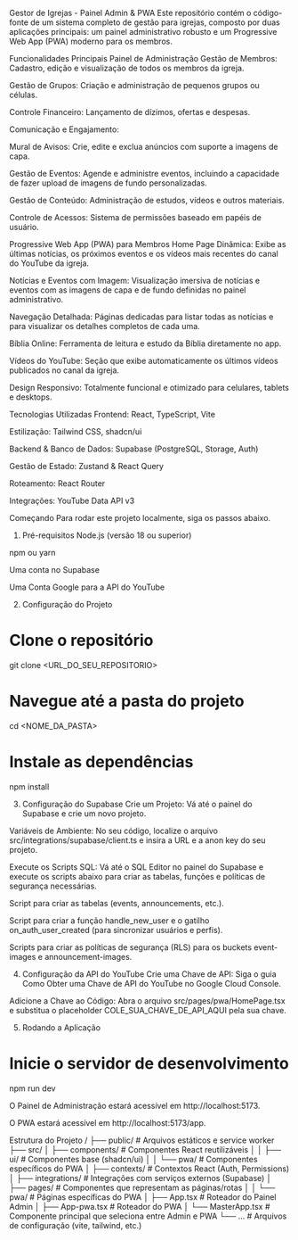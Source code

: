 Gestor de Igrejas - Painel Admin & PWA
Este repositório contém o código-fonte de um sistema completo de gestão para igrejas, composto por duas aplicações principais: um painel administrativo robusto e um Progressive Web App (PWA) moderno para os membros.

Funcionalidades Principais
Painel de Administração
Gestão de Membros: Cadastro, edição e visualização de todos os membros da igreja.

Gestão de Grupos: Criação e administração de pequenos grupos ou células.

Controle Financeiro: Lançamento de dízimos, ofertas e despesas.

Comunicação e Engajamento:

Mural de Avisos: Crie, edite e exclua anúncios com suporte a imagens de capa.

Gestão de Eventos: Agende e administre eventos, incluindo a capacidade de fazer upload de imagens de fundo personalizadas.

Gestão de Conteúdo: Administração de estudos, vídeos e outros materiais.

Controle de Acessos: Sistema de permissões baseado em papéis de usuário.

Progressive Web App (PWA) para Membros
Home Page Dinâmica: Exibe as últimas notícias, os próximos eventos e os vídeos mais recentes do canal do YouTube da igreja.

Notícias e Eventos com Imagem: Visualização imersiva de notícias e eventos com as imagens de capa e de fundo definidas no painel administrativo.

Navegação Detalhada: Páginas dedicadas para listar todas as notícias e para visualizar os detalhes completos de cada uma.

Bíblia Online: Ferramenta de leitura e estudo da Bíblia diretamente no app.

Vídeos do YouTube: Seção que exibe automaticamente os últimos vídeos publicados no canal da igreja.

Design Responsivo: Totalmente funcional e otimizado para celulares, tablets e desktops.

Tecnologias Utilizadas
Frontend: React, TypeScript, Vite

Estilização: Tailwind CSS, shadcn/ui

Backend & Banco de Dados: Supabase (PostgreSQL, Storage, Auth)

Gestão de Estado: Zustand & React Query

Roteamento: React Router

Integrações: YouTube Data API v3

Começando
Para rodar este projeto localmente, siga os passos abaixo.

1. Pré-requisitos
Node.js (versão 18 ou superior)

npm ou yarn

Uma conta no Supabase

Uma Conta Google para a API do YouTube

2. Configuração do Projeto
# Clone o repositório
git clone <URL_DO_SEU_REPOSITORIO>

# Navegue até a pasta do projeto
cd <NOME_DA_PASTA>

# Instale as dependências
npm install

3. Configuração do Supabase
Crie um Projeto: Vá até o painel do Supabase e crie um novo projeto.

Variáveis de Ambiente: No seu código, localize o arquivo src/integrations/supabase/client.ts e insira a URL e a anon key do seu projeto.

Execute os Scripts SQL: Vá até o SQL Editor no painel do Supabase e execute os scripts abaixo para criar as tabelas, funções e políticas de segurança necessárias.

Script para criar as tabelas (events, announcements, etc.).

Script para criar a função handle_new_user e o gatilho on_auth_user_created (para sincronizar usuários e perfis).

Scripts para criar as políticas de segurança (RLS) para os buckets event-images e announcement-images.

4. Configuração da API do YouTube
Crie uma Chave de API: Siga o guia Como Obter uma Chave de API do YouTube no Google Cloud Console.

Adicione a Chave ao Código: Abra o arquivo src/pages/pwa/HomePage.tsx e substitua o placeholder COLE_SUA_CHAVE_DE_API_AQUI pela sua chave.

5. Rodando a Aplicação
# Inicie o servidor de desenvolvimento
npm run dev

O Painel de Administração estará acessível em http://localhost:5173.

O PWA estará acessível em http://localhost:5173/app.

Estrutura do Projeto
/
├── public/              # Arquivos estáticos e service worker
├── src/
│   ├── components/      # Componentes React reutilizáveis
│   │   ├── ui/          # Componentes base (shadcn/ui)
│   │   └── pwa/         # Componentes específicos do PWA
│   ├── contexts/        # Contextos React (Auth, Permissions)
│   ├── integrations/    # Integrações com serviços externos (Supabase)
│   ├── pages/           # Componentes que representam as páginas/rotas
│   │   └── pwa/         # Páginas específicas do PWA
│   ├── App.tsx          # Roteador do Painel Admin
│   ├── App-pwa.tsx      # Roteador do PWA
│   └── MasterApp.tsx    # Componente principal que seleciona entre Admin e PWA
└── ...                  # Arquivos de configuração (vite, tailwind, etc.)
